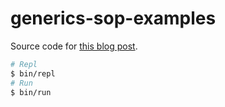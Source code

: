 # generics-sop-examples

Source code for [this blog post](https://srid.ca/generics-sop-intro).

```sh
# Repl
$ bin/repl
# Run
$ bin/run
```
